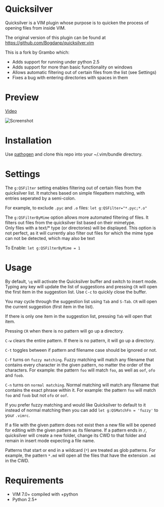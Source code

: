 Quicksilver
===========

Quicksilver is a VIM plugin whose purpose is to quicken the process of
opening files from inside VIM.

The original version of this plugin can be found at
https://github.com/Bogdanp/quicksilver.vim

This is a fork by Grambo which:
* Adds support for running under python 2.5
* Adds support for more than basic functionality on windows
* Allows automatic filtering out of certain files from the list (see Settings)
* Fixes a bug with entering directories with spaces in them

# Preview

[Video](http://www.youtube.com/watch?v=RDsey4YqpHs)

![Screenshot](http://farm4.static.flickr.com/3383/5804126014_072806d823_z.jpg)

# Installation

Use [pathogen][1] and clone this repo into your ~/.vim/bundle directory.

# Settings

The `g:QSFilter` setting enables filtering out of certain files from 
the quicksilver list.  It matches based on simple filepattern matching, 
with entries seperated by a semi-colon.

For example, to exclude `.pyc` and `.o` files:
```let g:QSFilter="*.pyc;*.o"```

The `g:QSFilterByMime` option allows more automated filtering of files.
It filters out files from the quicksilver list based on their mimetype.  
Only files with a text/* type (or directories) will be displayed.
This option is not perfect, as it will currently also filter out files
for which the mime type can not be detected, which may also be text

To Enable:
```let g:QSFilterByMime = 1```

# Usage

By default, `\q` will activate the Quicksilver buffer and switch to
insert mode. Typing any key will update the list of suggestions and
pressing `CR` will open the first item in the suggestion list. Use `C-c`
to quickly close the buffer.

You may cycle through the suggestion list using `Tab` and `S-Tab`. `CR`
will open the current suggestion (first item in the list).

If there is only one item in the suggestion list, pressing `Tab` will
open that item.

Pressing `CR` when there is no pattern will go up a directory.

`C-w` clears the entire pattern. If there is no pattern, it will go up a
directory.

`C-t` toggles between if pattern and filename case should be ignored or
not.

`C-f` turns on `fuzzy matching`. Fuzzy matching will match any filename
that contains every character in the given pattern, no matter the order
of the characters. For example: the pattern `foo` will match `foo`, as
well as `oof`, `ofo` and `foob`.

`C-n` turns on `normal matching`. Normal matching will match any
filename that contains the exact phrase within it. For example: the
pattern `foo` will match `foo` and `foob` but not `ofo` or `oof`.

If you prefer fuzzy matching and would like Quicksilver to default to it
instead of normal matching then you can add `let g:QSMatchFn = 'fuzzy'`
to your `.vimrc`.

If a file with the given pattern does not exist then a new file will be
opened for editing with the given pattern as its filename. If a pattern
ends in `/`, quicksilver will create a new folder, change its CWD to
that folder and remain in insert mode expecting a file name.

Patterns that start or end in a wildcard (`*`) are treated as glob
patterns. For example, the pattern `*.md` will open all the files that
have the extension `.md` in the CWD.

# Requirements

* VIM 7.0+ compiled with +python
* Python 2.5+

[1]: http://github.com/tpope/vim-pathogen
